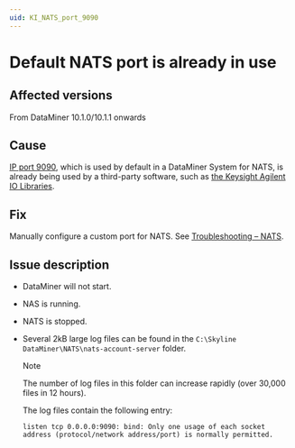```yaml
---
uid: KI_NATS_port_9090
---
```


# Default NATS port is already in use

## Affected versions

From DataMiner 10.1.0/10.1.1 onwards

## Cause

[IP port 9090](xref:Configuring_the_IP_network_ports), which is used by default in a DataMiner System for NATS, is already being used by a third-party software, such as [the Keysight Agilent IO Libraries](xref:Installing_the_Keysight_Agilent_IO_Libraries).

## Fix

Manually configure a custom port for NATS. See [Troubleshooting – NATS](xref:Investigating_NATS_Issues#check-if-port-is-already-in-use).

## Issue description

- DataMiner will not start.

- NAS is running.

- NATS is stopped.

- Several 2kB large log files can be found in the `C:\Skyline DataMiner\NATS\nats-account-server` folder.

  > [!NOTE]
  > The number of log files in this folder can increase rapidly (over 30,000 files in 12 hours).

  The log files contain the following entry:

  `listen tcp 0.0.0.0:9090: bind: Only one usage of each socket address (protocol/network address/port) is normally permitted.`
